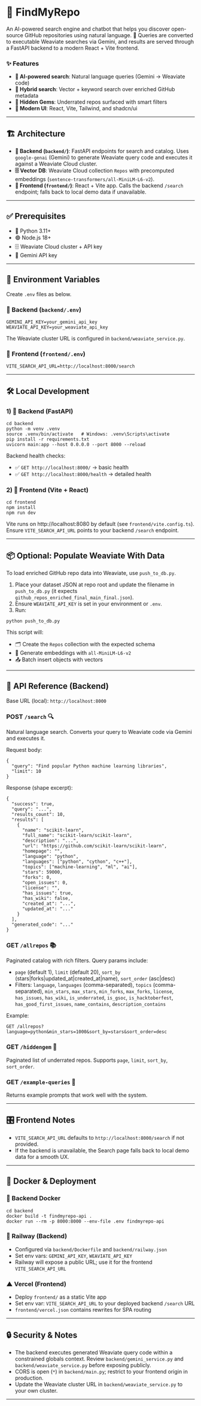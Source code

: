 # 🔎 FindMyRepo

An AI-powered search engine and chatbot that helps you discover open-source GitHub repositories using natural language. 🤖 Queries are converted to executable Weaviate searches via Gemini, and results are served through a FastAPI backend to a modern React + Vite frontend.

### ✨ Features
- **🧠 AI-powered search**: Natural language queries (Gemini → Weaviate code)
- **🔎 Hybrid search**: Vector + keyword search over enriched GitHub metadata
- **💎 Hidden Gems**: Underrated repos surfaced with smart filters
- **🎨 Modern UI**: React, Vite, Tailwind, and shadcn/ui

---

## 🏗️ Architecture
- **🧰 Backend (`backend/`)**: FastAPI endpoints for search and catalog. Uses `google-genai` (Gemini) to generate Weaviate query code and executes it against a Weaviate Cloud cluster.
- **🗄️ Vector DB**: Weaviate Cloud collection `Repos` with precomputed embeddings (`sentence-transformers/all-MiniLM-L6-v2`).
- **🧩 Frontend (`frontend/`)**: React + Vite app. Calls the backend `/search` endpoint; falls back to local demo data if unavailable.

---

## ✅ Prerequisites
- 🐍 Python 3.11+
- 🟢 Node.js 18+
- 🗄️ Weaviate Cloud cluster + API key
- 🔑 Gemini API key

---

## 🔐 Environment Variables
Create `.env` files as below.

### 🧰 Backend (`backend/.env`)
```
GEMINI_API_KEY=your_gemini_api_key
WEAVIATE_API_KEY=your_weaviate_api_key
```

The Weaviate cluster URL is configured in `backend/weaviate_service.py`.

### 🧩 Frontend (`frontend/.env`)
```
VITE_SEARCH_API_URL=http://localhost:8000/search
```

---

## 🛠️ Local Development

### 1) 🧰 Backend (FastAPI)
```
cd backend
python -m venv .venv
source .venv/bin/activate   # Windows: .venv\Scripts\activate
pip install -r requirements.txt
uvicorn main:app --host 0.0.0.0 --port 8000 --reload
```
Backend health checks:
- ✅ `GET http://localhost:8000/` → basic health
- ✅ `GET http://localhost:8000/health` → detailed health

### 2) 🧩 Frontend (Vite + React)
```
cd frontend
npm install
npm run dev
```
Vite runs on http://localhost:8080 by default (see `frontend/vite.config.ts`). Ensure `VITE_SEARCH_API_URL` points to your backend `/search` endpoint.

---

## 📦 Optional: Populate Weaviate With Data
To load enriched GitHub repo data into Weaviate, use `push_to_db.py`.

1) Place your dataset JSON at repo root and update the filename in `push_to_db.py` (it expects `github_repos_enriched_final_main_final.json`).
2) Ensure `WEAVIATE_API_KEY` is set in your environment or `.env`.
3) Run:
```
python push_to_db.py
```
This script will:
- 🗂️ Create the `Repos` collection with the expected schema
- 🧮 Generate embeddings with `all-MiniLM-L6-v2`
- 📤 Batch insert objects with vectors

---

## 📡 API Reference (Backend)

Base URL (local): `http://localhost:8000`

### POST `/search` 🔍
Natural language search. Converts your query to Weaviate code via Gemini and executes it.

Request body:
```
{
  "query": "Find popular Python machine learning libraries",
  "limit": 10
}
```

Response (shape excerpt):
```
{
  "success": true,
  "query": "...",
  "results_count": 10,
  "results": [
    {
      "name": "scikit-learn",
      "full_name": "scikit-learn/scikit-learn",
      "description": "...",
      "url": "https://github.com/scikit-learn/scikit-learn",
      "homepage": "",
      "language": "python",
      "languages": ["python", "cython", "c++"],
      "topics": ["machine-learning", "ml", "ai"],
      "stars": 59000,
      "forks": 0,
      "open_issues": 0,
      "license": "",
      "has_issues": true,
      "has_wiki": false,
      "created_at": "...",
      "updated_at": "..."
    }
  ],
  "generated_code": "..."  
}
```

### GET `/allrepos` 📚
Paginated catalog with rich filters. Query params include:
- `page` (default 1), `limit` (default 20), `sort_by` (stars|forks|updated_at|created_at|name), `sort_order` (asc|desc)
- Filters: `language`, `languages` (comma-separated), `topics` (comma-separated), `min_stars`, `max_stars`, `min_forks`, `max_forks`, `license`, `has_issues`, `has_wiki`, `is_underrated`, `is_gsoc`, `is_hacktoberfest`, `has_good_first_issues`, `name_contains`, `description_contains`

Example:
```
GET /allrepos?language=python&min_stars=1000&sort_by=stars&sort_order=desc
```

### GET `/hiddengem` 💎
Paginated list of underrated repos. Supports `page`, `limit`, `sort_by`, `sort_order`.

### GET `/example-queries` 🧪
Returns example prompts that work well with the system.

---

## 🎛️ Frontend Notes
- `VITE_SEARCH_API_URL` defaults to `http://localhost:8000/search` if not provided.
- If the backend is unavailable, the Search page falls back to local demo data for a smooth UX.

---

## 🚢 Docker & Deployment

### 🐳 Backend Docker
```
cd backend
docker build -t findmyrepo-api .
docker run --rm -p 8000:8000 --env-file .env findmyrepo-api
```

### 🚆 Railway (Backend)
- Configured via `backend/Dockerfile` and `backend/railway.json`
- Set env vars: `GEMINI_API_KEY`, `WEAVIATE_API_KEY`
- Railway will expose a public URL; use it for the frontend `VITE_SEARCH_API_URL`

### ▲ Vercel (Frontend)
- Deploy `frontend/` as a static Vite app
- Set env var: `VITE_SEARCH_API_URL` to your deployed backend `/search` URL
- `frontend/vercel.json` contains rewrites for SPA routing

---

## 🔒 Security & Notes
- The backend executes generated Weaviate query code within a constrained globals context. Review `backend/gemini_service.py` and `backend/weaviate_service.py` before exposing publicly.
- CORS is open (`*`) in `backend/main.py`; restrict to your frontend origin in production.
- Update the Weaviate cluster URL in `backend/weaviate_service.py` to your own cluster.

---
